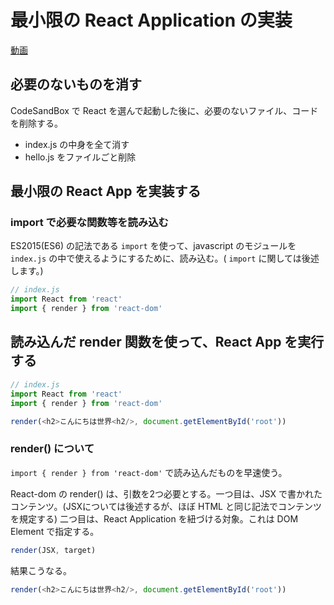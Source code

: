 # 最小限の React Application の実装

[動画](https://youtu.be/Gm4cpigN0bg)

## 必要のないものを消す

CodeSandBox で React を選んで起動した後に、必要のないファイル、コードを削除する。

* index.js の中身を全て消す
* hello.js をファイルごと削除

## 最小限の React App を実装する

### import で必要な関数等を読み込む

ES2015\(ES6\) の記法である `import` を使って、javascript のモジュールを `index.js` の中で使えるようにするために、読み込む。\( `import` に関しては後述します。\)

```js
// index.js
import React from 'react'
import { render } from 'react-dom'
```

## 読み込んだ render 関数を使って、React App を実行する

```js
// index.js
import React from 'react'
import { render } from 'react-dom'

render(<h2>こんにちは世界<h2/>, document.getElementById('root'))
```

### render() について
`import { render } from 'react-dom'` で読み込んだものを早速使う。

React-dom の render() は、引数を2つ必要とする。一つ目は、JSX で書かれたコンテンツ。(JSXについては後述するが、ほぼ HTML と同じ記法でコンテンツを規定する)  二つ目は、React Application を紐づける対象。これは DOM Element で指定する。

```js
render(JSX, target)
```

結果こうなる。

```js
render(<h2>こんにちは世界<h2/>, document.getElementById('root'))
```

